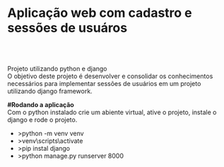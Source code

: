 # <h1>Aplicação web com cadastro e sessões de usuáros</h1><br><br>
<p>
  Projeto utilizando python e django<br>
  O objetivo deste projeto é desenvolver e consolidar os conhecimentos necessários para implementar sessões de usuários em um projeto utilizando django framework. 
</p>

**#Rodando a aplicação**<br>
Com o python instalado crie um abiente virtual, ative o projeto, instale o django e rode o projeto.<br>
<ul>
  <li>>python -m venv venv</li>
  <li>>venv\scripts\activate</li>
  <li>>pip instal django</li>
  <li>>python manage.py runserver 8000</li>
</ul>


